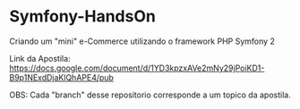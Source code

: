 Symfony-HandsOn
===============

Criando um "mini" e-Commerce utilizando o framework PHP Symfony 2

Link da Apostila: https://docs.google.com/document/d/1YD3kpzxAVe2mNy29jPoiKD1-B9p1NExdDjaKlQhAPE4/pub

OBS: Cada "branch" desse repositorio corresponde a um topico da apostila.
